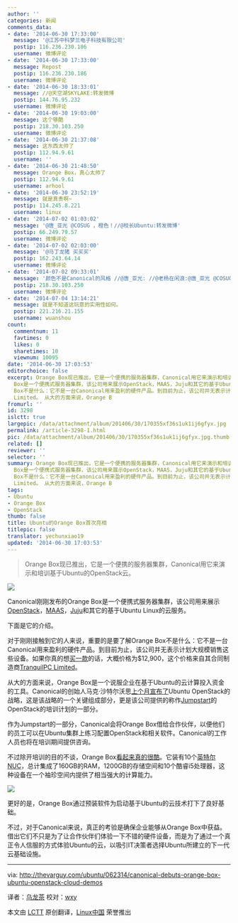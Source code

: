 ```yaml
---
author: ''
categories: 新闻
comments_data:
- date: '2014-06-30 17:33:00'
  message: '@江苏中科梦兰电子科技有限公司'
  postip: 116.236.230.186
  username: 微博评论
- date: '2014-06-30 17:33:00'
  message: Repost
  postip: 116.236.230.186
  username: 微博评论
- date: '2014-06-30 18:33:01'
  message: //@天空湖SKYLAKE:转发微博
  postip: 144.76.95.232
  username: 微博评论
- date: '2014-06-30 19:03:00'
  message: 这个够酷
  postip: 218.30.103.250
  username: 微博评论
- date: '2014-06-30 21:37:08'
  message: 这东西太帅了
  postip: 112.94.9.61
  username: ''
- date: '2014-06-30 21:48:50'
  message: Orange Box，真心太帅了
  postip: 112.94.9.61
  username: arhool
- date: '2014-06-30 23:52:19'
  message: 就是真贵啊~
  postip: 114.245.8.221
  username: linux
- date: '2014-07-02 01:03:02'
  message: '@唐_亚光 @COSUG ，橙色！//@校长Ubuntu:转发微博'
  postip: 66.249.79.57
  username: 微博评论
- date: '2014-07-02 02:03:00'
  message: '@马丁龙猪 买买买'
  postip: 162.243.64.14
  username: 微博评论
- date: '2014-07-02 09:33:01'
  message: '颜色不是Canonical的风格 //@唐_亚光: //@老杨在闲浪:@唐_亚光 @COSUG ，橙色！//@校长Ubuntu:转发微博'
  postip: 218.30.103.250
  username: 微博评论
- date: '2014-07-04 13:14:21'
  message: 就是不知道这玩意的实用性如何。
  postip: 221.216.21.155
  username: wuanshou
count:
  commentnum: 11
  favtimes: 0
  likes: 0
  sharetimes: 10
  viewnum: 10095
date: '2014-06-30 17:03:53'
editorchoice: false
excerpt: Orange Box现已推出，它是一个便携的服务器集群，Canonical用它来演示和培训基于Ubuntu的OpenStack云。   Canonical刚刚发布的Orange
  Box是一个便携式服务器集群，该公司用来展示OpenStack，MAAS，Juju和其它的基于Ubuntu Linux的云服务。 下面是它的介绍。 对于刚刚接触到它的人来说，重要的是要了解Orange
  Box不是什么：它不是一台Canonical用来盈利的硬件产品。到目前为止，该公司并无表示计划大规模销售这些设备。如果你真的想买一款的话，大概价格为$12,900，这个价格来自其合同制造商TranquilPC
  Limited。 从大的方面来说，Orange B
fromurl: ''
id: 3298
islctt: true
largepic: /data/attachment/album/201406/30/170355xf36s1uk1ij6gfyx.jpg
permalink: /article-3298-1.html
pic: /data/attachment/album/201406/30/170355xf36s1uk1ij6gfyx.jpg.thumb.jpg
related: []
reviewer: ''
selector: ''
summary: Orange Box现已推出，它是一个便携的服务器集群，Canonical用它来演示和培训基于Ubuntu的OpenStack云。   Canonical刚刚发布的Orange
  Box是一个便携式服务器集群，该公司用来展示OpenStack，MAAS，Juju和其它的基于Ubuntu Linux的云服务。 下面是它的介绍。 对于刚刚接触到它的人来说，重要的是要了解Orange
  Box不是什么：它不是一台Canonical用来盈利的硬件产品。到目前为止，该公司并无表示计划大规模销售这些设备。如果你真的想买一款的话，大概价格为$12,900，这个价格来自其合同制造商TranquilPC
  Limited。 从大的方面来说，Orange B
tags:
- Ubuntu
- Orange Box
- OpenStack
thumb: false
title: Ubuntu的Orange Box首次亮相
titlepic: false
translator: yechunxiao19
updated: '2014-06-30 17:03:53'
---
```



> 
> Orange Box现已推出，它是一个便携的服务器集群，Canonical用它来演示和培训基于Ubuntu的OpenStack云。
> 
> 
> 


![](/data/attachment/album/201406/30/170355xf36s1uk1ij6gfyx.jpg)


Canonical刚刚发布的Orange Box是一个便携式服务器集群，该公司用来展示[OpenStack](http://openstack.org/)，[MAAS](https://maas.ubuntu.com/)，[Juju](http://juju.ubuntu.com/)和其它的基于Ubuntu Linux的云服务。


下面是它的介绍。


对于刚刚接触到它的人来说，重要的是要了解Orange Box不是什么：它不是一台Canonical用来盈利的硬件产品。到目前为止，该公司并无表示计划大规模销售这些设备。如果你真的想[买一款](http://www.tranquilpcshop.co.uk/ubuntu-orange-box/)的话，大概价格为$12,900，这个价格来自其合同制造商[TranquilPC Limited](http://www.tranquilpcshop.co.uk/)。


从大的方面来说，Orange Box是一个说服企业在基于Ubuntu的云计算投入资金的工具。Canonical的创始人马克·沙特尔沃思[上个月宣布了](http://thevarguy.com/ubuntu/051614/shuttleworth-highlights-ubuntu-openstack-cloud-innovations)Ubuntu OpenStack的战略，这是该战略的一个关键组成部分，更是该公司提供的称作[Jumpstart](http://www.ubuntu.com/cloud/tools/jumpstart)的OpenStack的培训计划的一部分。


作为Jumpstart的一部分，Canonical会将Orange Box借给合作伙伴，以便他们的员工可以在Ubuntu集群上练习配置OpenStack和相关软件。Canonical的工作人员也将在培训期间提供咨询。


不过除开培训的目的不谈，Orange Box[看起来真的很酷](http://arstechnica.com/information-technology/2014/06/hands-on-with-canonicals-orange-box-and-a-peek-into-cloud-nirvana/)。它装有10个[英特尔NUC](http://www.intel.com/content/www/us/en/nuc/overview.html)，总计集成了160GB的RAM，1200GB的存储空间和10个酷睿i5处理器，这种设备在一个袖珍空间内提供了相当强大的计算能力。


![](/data/attachment/album/201406/30/170356lvn2xxmcq09p02f2.jpg)


更好的是，Orange Box通过预装软件为启动基于Ubuntu的云技术打下了良好基础。


不过，对于Canonical来说，真正的考验是确保企业能够从Orange Box中获益。借出它们不只是为了让合作伙伴们体验一下不错的硬件设备，而是为了通过一个真正令人信服的方式体验Ubuntu的云，以吸引IT决策者选择Ubuntu所建立的下一代云基础设施。




---


via: <http://thevarguy.com/ubuntu/062314/canonical-debuts-orange-box-ubuntu-openstack-cloud-demos>


译者：[乌龙茶](https://github.com/yechunxiao19) 校对：[wxy](https://github.com/wxy)


本文由 [LCTT](https://github.com/LCTT/TranslateProject) 原创翻译，[Linux中国](http://linux.cn/) 荣誉推出